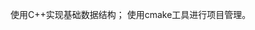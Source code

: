 <!--
 * @Date: 2020-09-07 10:17:14
 * @LastEditors: lizhe
 * @LastEditTime: 2020-09-07 10:18:22
 * @FilePath: /DataStructures/README.md
-->
使用C++实现基础数据结构；
使用cmake工具进行项目管理。